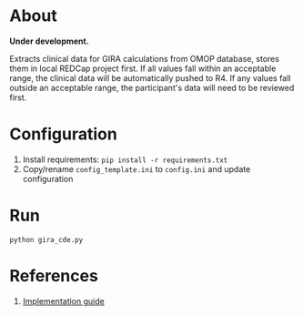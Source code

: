 # About
**Under development.**

Extracts clinical data for GIRA calculations from OMOP database, stores them in local REDCap project first.
If all values fall within an acceptable range, the clinical data will be automatically pushed to R4.
If any values fall outside an acceptable range, the participant's data will need to be reviewed first.

# Configuration
1. Install requirements:
   `pip install -r requirements.txt`
2. Copy/rename `config_template.ini` to `config.ini` and update configuration

# Run
`python gira_cde.py`

# References
1. [Implementation guide](https://docs.google.com/document/d/1S2k9Oz7XeMTuHz2qlMvsuo6Ln9LROVYg/edit#)

